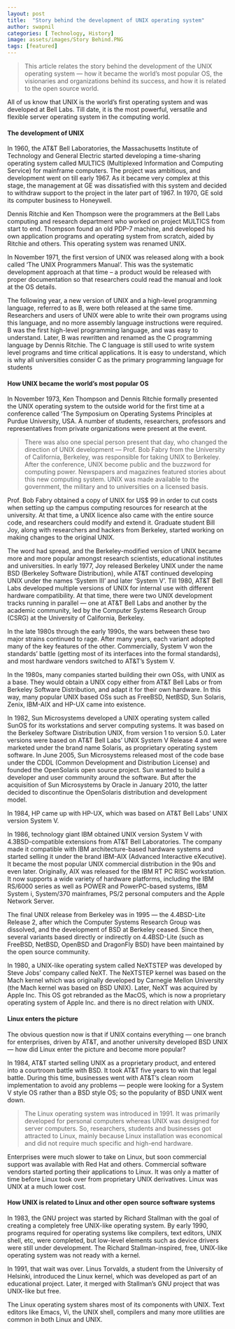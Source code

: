 ```yaml
---
layout: post
title:  "Story behind the development of UNIX operating system"
author: swapnil
categories: [ Technology, History]
image: assets/images/Story Behind.PNG
tags: [featured]
---
```


>This article relates the story behind the development of the UNIX operating system — how it became the world’s most popular OS, the visionaries and organizations behind its success, and how it is related to the open source world.

All of us know that UNIX is the world’s first operating system and was developed at Bell Labs. Till date, it is the most powerful, versatile and flexible server operating system in the computing world. 

#### The development of UNIX

In 1960, the AT&T Bell Laboratories, the Massachusetts Institute of Technology and General Electric started developing a time-sharing operating system called MULTICS (Multiplexed Information and Computing Service) for mainframe computers. The project was ambitious, and development went on till early 1967. As it became very complex at this stage, the management at GE was dissatisfied with this system and decided to withdraw support to the project in the later part of 1967. In 1970, GE sold its computer business to Honeywell.

Dennis Ritchie and Ken Thompson were the programmers at the Bell Labs computing and research department who worked on project MULTICS from start to end. Thompson found an old PDP-7 machine, and developed his own application programs and operating system from scratch, aided by Ritchie and others. This operating system was renamed UNIX.

In November 1971, the first version of UNIX was released along with a book called ‘The UNIX Programmers Manual’. This was the systematic development approach at that time – a product would be released with proper documentation so that researchers could read the manual and look at the OS details.

The following year, a new version of UNIX and a high-level programming language, referred to as B, were both released at the same time. Researchers and users of UNIX were able to write their own programs using this language, and no more assembly language instructions were required. B was the first high-level programming language, and was easy to understand. Later, B was rewritten and renamed as the C programming language by Dennis Ritchie. The C language is still used to write system level programs and time critical applications. It is easy to understand, which is why all universities consider C as the primary programming language for students

#### How UNIX became the world’s most popular OS

In November 1973, Ken Thompson and Dennis Ritchie formally presented the UNIX operating system to the outside world for the first time at a conference called ‘The Symposium on Operating Systems Principles at Purdue University, USA. A number of students, researchers, professors and representatives from private organizations were present at the event.

>There was also one special person present that day, who changed the direction of UNIX development — Prof. Bob Fabry from the University of California, Berkeley, was responsible for taking UNIX to Berkeley.
After the conference, UNIX become public and the buzzword for computing power. Newspapers and magazines featured stories about this new computing system. UNIX was made available to the government, the military and to universities on a licensed basis.

Prof. Bob Fabry obtained a copy of UNIX for US$ 99 in order to cut costs when setting up the campus computing resources for research at the university. At that time, a UNIX licence also came with the entire source code, and researchers could modify and extend it. Graduate student Bill Joy, along with researchers and hackers from Berkeley, started working on making changes to the original UNIX.

The word had spread, and the Berkeley-modified version of UNIX became more and more popular amongst research scientists, educational institutes and universities.
In early 1977, Joy released Berkeley UNIX under the name BSD (Berkeley Software Distribution), while AT&T continued developing UNIX under the names ‘System III’ and later ‘System V’. Till 1980, AT&T Bell Labs developed multiple versions of UNIX for internal use with different hardware compatibility.
At that time, there were two UNIX development tracks running in parallel — one at AT&T Bell Labs and another by the academic community, led by the Computer Systems Research Group (CSRG) at the University of California, Berkeley.

In the late 1980s through the early 1990s, the wars between these two major strains continued to rage. After many years, each variant adopted many of the key features of the other. Commercially, System V won the standards’ battle (getting most of its interfaces into the formal standards), and most hardware vendors switched to AT&T’s System V.

In the 1980s, many companies started building their own OSs, with UNIX as a base. They would obtain a UNIX copy either from AT&T Bell Labs or from Berkeley Software Distribution, and adapt it for their own hardware. In this way, many popular UNIX based OSs such as FreeBSD, NetBSD, Sun Solaris, Zenix, IBM-AIX and HP-UX came into existence.

In 1982, Sun Microsystems developed a UNIX operating system called SunOS for its workstations and server computing systems. It was based on the Berkeley Software Distribution UNIX, from version 1 to version 5.0. Later versions were based on AT&T Bell Labs’ UNIX System V Release 4 and were marketed under the brand name Solaris, as proprietary operating system software. In June 2005, Sun Microsystems released most of the code base under the CDDL (Common Development and Distribution License) and founded the OpenSolaris open source project. Sun wanted to build a developer and user community around the software. But after the acquisition of Sun Microsystems by Oracle in January 2010, the latter decided to discontinue the OpenSolaris distribution and development model.

In 1984, HP came up with HP-UX, which was based on AT&T Bell Labs’ UNIX version System V.

In 1986, technology giant IBM obtained UNIX version System V with 4.3BSD-compatible extensions from AT&T Bell Laboratories. The company made it compatible with IBM architecture-based hardware systems and started selling it under the brand IBM-AIX (Advanced Interactive eXecutive). It became the most popular UNIX commercial distribution in the 90s and even later. Originally, AIX was released for the IBM RT PC RISC workstation. It now supports a wide variety of hardware platforms, including the IBM RS/6000 series as well as POWER and PowerPC-based systems, IBM System i, System/370 mainframes, PS/2 personal computers and the Apple Network Server.

The final UNIX release from Berkeley was in 1995 — the 4.4BSD-Lite Release 2, after which the Computer Systems Research Group was dissolved, and the development of BSD at Berkeley ceased. Since then, several variants based directly or indirectly on 4.4BSD-Lite (such as FreeBSD, NetBSD, OpenBSD and DragonFly BSD) have been maintained by the open source community.

In 1980, a UNIX-like operating system called NeXTSTEP was developed by Steve Jobs’ company called NeXT. The NeXTSTEP kernel was based on the Mach kernel which was originally developed by Carnegie Mellon University (the Mach kernel was based on BSD UNIX). Later, NeXT was acquired by Apple Inc. This OS got rebranded as the MacOS, which is now a proprietary operating system of Apple Inc. and there is no direct relation with UNIX.

#### Linux enters the picture

The obvious question now is that if UNIX contains everything — one branch for enterprises, driven by AT&T, and another university developed BSD UNIX — how did Linux enter the picture and become more popular?

In 1984, AT&T started selling UNIX as a proprietary product, and entered into a courtroom battle with BSD. It took AT&T five years to win that legal battle. During this time, businesses went with AT&T’s clean room implementation to avoid any problems — people were looking for a System V style OS rather than a BSD style OS; so the popularity of BSD UNIX went down.

>The Linux operating system was introduced in 1991. It was primarily developed for personal computers whereas UNIX was designed for server computers. So, researchers, students and businesses got attracted to Linux, mainly because Linux installation was economical and did not require much specific and high-end hardware.

Enterprises were much slower to take on Linux, but soon commercial support was available with Red Hat and others. Commercial software vendors started porting their applications to Linux. It was only a matter of time before Linux took over from proprietary UNIX derivatives. Linux was UNIX at a much lower cost.

#### How UNIX is related to Linux and other open source software systems

In 1983, the GNU project was started by Richard Stallman with the goal of creating a completely free UNIX-like operating system. By early 1990, programs required for operating systems like compilers, text editors, UNIX shell, etc, were completed, but low-level elements such as device drivers were still under development. The Richard Stallman-inspired, free, UNIX-like operating system was not ready with a kernel.

In 1991, that wait was over. Linus Torvalds, a student from the University of Helsinki, introduced the Linux kernel, which was developed as part of an educational project. Later, it merged with Stallman’s GNU project that was UNIX-like but free.

The Linux operating system shares most of its components with UNIX. Text editors like Emacs, Vi, the UNIX shell, compilers and many more utilities are common in both Linux and UNIX.
